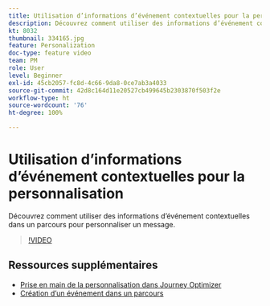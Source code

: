 ```yaml
---
title: Utilisation d’informations d’événement contextuelles pour la personnalisation
description: Découvrez comment utiliser des informations d’événement contextuelles dans un parcours pour personnaliser un message.
kt: 8032
thumbnail: 334165.jpg
feature: Personalization
doc-type: feature video
team: PM
role: User
level: Beginner
exl-id: 45cb2057-fc8d-4c66-9da8-0ce7ab3a4033
source-git-commit: 42d8c164d11e20527cb499645b2303870f503f2e
workflow-type: ht
source-wordcount: '76'
ht-degree: 100%

---
```


# Utilisation d’informations d’événement contextuelles pour la personnalisation

Découvrez comment utiliser des informations d’événement contextuelles dans un parcours pour personnaliser un message.

>[!VIDEO](https://video.tv.adobe.com/v/334165?quality=12)

## Ressources supplémentaires

* [Prise en main de la personnalisation dans Journey Optimizer](https://experienceleague.adobe.com/docs/journey-optimizer/using/create-messages/personalization/personalize.html?lang=fr)
* [Création d’un événement dans un parcours](https://experienceleague.adobe.com/docs/journey-optimizer/using/get-started/configure-journeys/events-journeys/unitary-events/about-creating.html?lang=fr)
